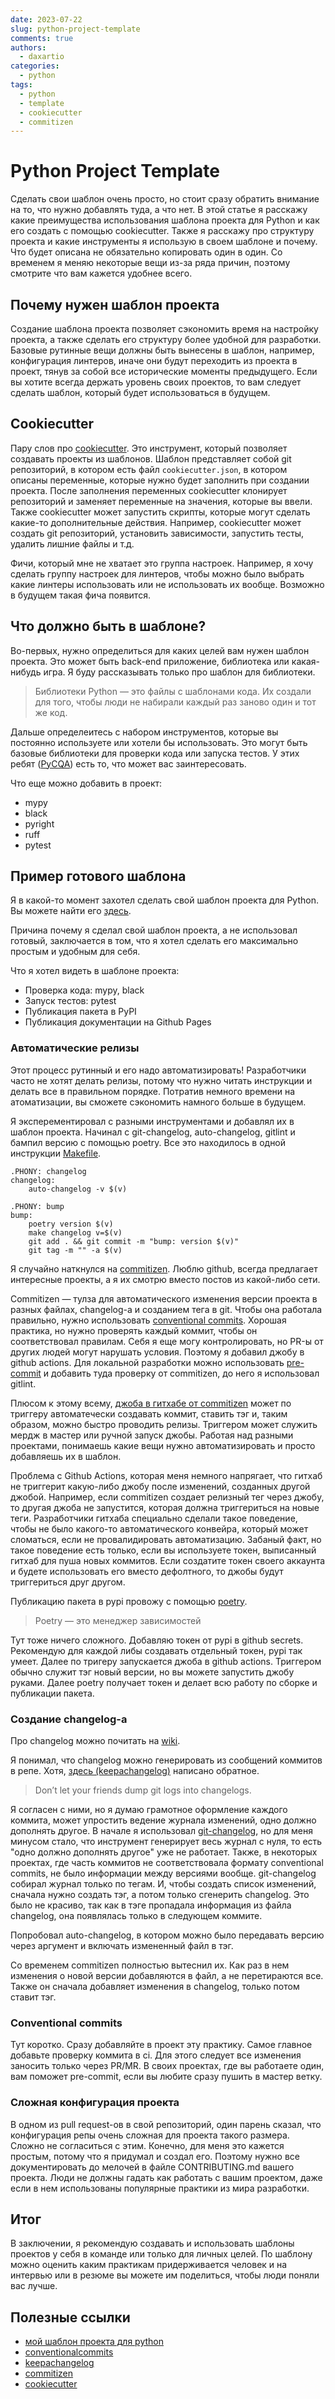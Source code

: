 ```yaml
---
date: 2023-07-22
slug: python-project-template
comments: true
authors:
  - daxartio
categories:
  - python
tags:
  - python
  - template
  - cookiecutter
  - commitizen
---
```


# Python Project Template

Сделать свои шаблон очень просто, но стоит сразу обратить внимание на то, что нужно добавлять туда, а что нет. В этой статье я расскажу какие преимущества использования шаблона проекта для Python и как его создать с помощью cookiecutter. Также я расскажу про структуру проекта и какие инструменты я использую в своем шаблоне и почему. Что будет описана не обязательно копировать один в один. Со временем я меняю некоторые вещи из-за ряда причин, поэтому смотрите что вам кажется удобнее всего.

<!-- more -->

## Почему нужен шаблон проекта

Создание шаблона проекта позволяет сэкономить время на настройку проекта, а также сделать его структуру более удобной для разработки. Базовые рутинные вещи должны быть вынесены в шаблон, например, конфигурация линтеров, иначе они будут переходить из проекта в проект, тянув за собой все исторические моменты предыдущего. Если вы хотите всегда держать уровень своих проектов, то вам следует сделать шаблон, который будет использоваться в будущем.

## Cookiecutter

Пару слов про [cookiecutter](https://cookiecutter.readthedocs.io/en/stable/). Это инструмент, который позволяет создавать проекты из шаблонов. Шаблон представляет собой git репозиторий, в котором есть файл `cookiecutter.json`, в котором описаны переменные, которые нужно будет заполнить при создании проекта. После заполнения переменных cookiecutter клонирует репозиторий и заменяет переменные на значения, которые вы ввели. Также cookiecutter может запустить скрипты, которые могут сделать какие-то дополнительные действия. Например, cookiecutter может создать git репозиторий, установить зависимости, запустить тесты, удалить лишние файлы и т.д.

Фичи, который мне не хватает это группа настроек. Например, я хочу сделать группу настроек для линтеров, чтобы можно было выбрать какие линтеры использовать или не использовать их вообще. Возможно в будущем такая фича появится.

## Что должно быть в шаблоне?

Во-первых, нужно определиться для каких целей вам нужен шаблон проекта. Это может быть back-end приложение, библиотека или какая-нибудь игра. Я буду рассказывать только про шаблон для библиотеки.

> Библиотеки Python — это файлы с шаблонами кода. Их создали для того, чтобы люди не набирали каждый раз заново один и тот же код.

Дальше определеитесь с набором инструментов, которые вы постоянно используете или хотели бы использовать. Это могут быть базовые библиотеки для проверки кода или запуска тестов. У этих ребят ([PyCQA](https://github.com/PyCQA)) есть то, что может вас заинтересовать.

Что еще можно добавить в проект:

- mypy
- black
- pyright
- ruff
- pytest

## Пример готового шаблона

Я в какой-то момент захотел сделать свой шаблон проекта для Python. Вы можете найти его [здесь](https://github.com/daxartio/python-project-template).

Причина почему я сделал свой шаблон проекта, а не использовал готовый, заключается в том, что я хотел сделать его максимально простым и удобным для себя.

Что я хотел видеть в шаблоне проекта:

- Проверка кода: mypy, black
- Запуск тестов: pytest
- Публикация пакета в PyPI
- Публикация документации на Github Pages

### Автоматические релизы

Этот процесс рутинный и его надо автоматизировать! Разработчики часто не хотят делать релизы, потому что нужно читать инструкции и делать все в правильном порядке. Потратив немного времени на атоматизации, вы сможете сэкономить намного больше в будущем.

Я эксперементировал с разными инструментами и добавлял их в шаблон проекта. Начинал с git-changelog, auto-changelog, gitlint и бампил версию с помощью poetry. Все это находилось в одной инструкции [Makefile](https://www.gnu.org/software/make/manual/make.html).

```make
.PHONY: changelog
changelog:
    auto-changelog -v $(v)

.PHONY: bump
bump:
    poetry version $(v)
    make changelog v=$(v)
    git add . && git commit -m "bump: version $(v)"
    git tag -m "" -a $(v)
```

Я случайно наткнулся на [commitizen](https://github.com/commitizen-tools/commitizen). Люблю github, всегда предлагает интересные проекты, а я их смотрю вместо постов из какой-либо сети.

Commitizen — тулза для автоматического изменения версии проекта в разных файлах, changelog-а и созданием тега в git. Чтобы она работала правильно, нужно использовать [conventional commits](https://www.conventionalcommits.org/en/v1.0.0/). Хорошая практика, но нужно проверять каждый коммит, чтобы он соответствовал правилам. Себя я еще могу контролировать, но PR-ы от других людей могут нарушать условия. Поэтому я добавил джобу в github actions. Для локальной разработки можно использовать [pre-commit](https://pre-commit.com/) и добавить туда проверку от commitizen, до него я использовал gitlint.

Плюсом к этому всему, [джоба в гитхабе от commitizen](https://github.com/commitizen-tools/commitizen-action) может по триггеру автоматечески создавать коммит, ставить тэг и, таким образом, можно быстро проводить релизы. Триггером может служить мердж в мастер или ручной запуск джобы. Работая над разными проектами, понимаешь какие вещи нужно автоматизировать и просто добавляешь их в шаблон.

Проблема с Github Actions, которая меня немного напрягает, что гитхаб не триггерит какую-либо джобу после изменений, созданных другой джобой. Например, если commitizen создает релизный тег через джобу, то другая джоба не запустится, которая должна триггериться на новые теги. Разработчики гитхаба специально сделали такое поведение, чтобы не было какого-то автоматического конвейра, который может сломаться, если не провалидировать автоматизацию. Забаный факт, но такое поведение есть только, если вы используете токен, выписанный гитхаб для пуша новых коммитов. Если создатите токен своего аккаунта и будете использовать его вместо дефолтного, то джобы будут триггериться друг другом.

Публикацию пакета в pypi провожу с помощью [poetry](https://python-poetry.org/).

> Poetry — это менеджер зависимостей

Тут тоже ничего сложного. Добавляю токен от pypi в github secrets. Рекомендую для каждой либы создавать отдельный токен, pypi так умеет. Далее по тригеру запускается джоба в github actions. Триггером обычно служит тэг новый версии, но вы можете запустить джобу руками. Далее poetry получает токен и делает всю работу по сборке и публикации пакета.

### Cоздание changelog-а

Про changelog можно почитать на [wiki](https://en.wikipedia.org/wiki/Changelog).

Я понимал, что changelog можно генерировать из сообщений коммитов в репе. Хотя, [здесь (keepachangelog)](https://keepachangelog.com/en/1.1.0/) написано обратное.

> Don’t let your friends dump git logs into changelogs.

Я согласен с ними, но я думаю грамотное оформление каждого коммита, может упростить ведение журнала изменений, одно должно дополнять другое. В начале я использовал [git-changelog](https://github.com/pawamoy/git-changelog), но для меня минусом стало, что инструмент генерирует весь журнал с нуля, то есть "одно должно дополнять другое" уже не работает. Также, в некоторых проектах, где часть коммитов не соответствовала формату conventional commits, не было информации между версиями вообще. git-changelog собирал журнал только по тегам. И, чтобы создать список изменений, сначала нужно создать тэг, а потом только сгенерить changelog. Это было не красиво, так как в тэге пропадала информация из файла changelog, она появлялась только в следующем коммите.

Попробовал auto-changelog, в котором можно было передавать версию через аргумент и включать измененный файл в тэг.

Со временем commitizen полностью вытеснил их. Как раз в нем изменения о новой версии добавляются в файл, а не перетираются все. Также он сначала добавляет изменения в changelog, только потом ставит тэг.

### Conventional commits

Тут коротко. Сразу добавляйте в проект эту практику. Самое главное добавьте проверку коммита в ci. Для этого следует все изменения заносить только через PR/MR. В своих проектах, где вы работаете один, вам поможет pre-commit, если вы любите сразу пушить в мастер ветку.

### Сложная конфигурация проекта

В одном из pull request-ов в свой репозиторий, один парень сказал, что конфигурация репы очень сложная для проекта такого размера. Сложно не согласиться с этим. Конечно, для меня это кажется простым, потому что я придумал и создал его. Поэтому нужно все документировать до мелочей в файле CONTRIBUTING.md вашего проекта. Люди не должны гадать как работать с вашим проектом, даже если в нем использованы популярные практики из мира разработки.

## Итог

В заключении, я рекомендую создавать и использовать шаблоны проектов у себя в команде или только для личных целей. По шаблону можно оценить каким практикам придерживается человек и на интервью или в резюме вы можете им поделиться, чтобы люди поняли вас лучше.

## Полезные ссылки

- [мой шаблон проекта для python](https://github.com/daxartio/python-project-template)
- [conventionalcommits](https://www.conventionalcommits.org/)
- [keepachangelog](https://keepachangelog.com/en/1.1.0/)
- [commitizen](https://github.com/commitizen-tools/commitizen)
- [cookiecutter](https://cookiecutter.readthedocs.io/en/stable/)
